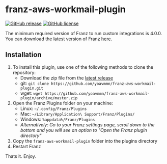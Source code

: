 # franz-aws-workmail-plugin

[![GitHub release](https://img.shields.io/github/release/yoavmmn/franz-aws-workmail-plugin.svg)](https://github.com/yoavmmn/franz-aws-workmail-plugin/releases/latest)
[![GitHub license](https://img.shields.io/badge/license-MIT-blue.svg)](https://raw.githubusercontent.com/yoavmmn/franz-aws-workmail-plugin/master/LICENSE)

The minimum required version of Franz to run custom integrations is 4.0.0. You can download the latest version of Franz [here](http://meetfranz.com/#download_all).

## Installation
1. To install this plugin, use one of the following methods to clone the repository:
    * Download the zip file from the [latest release](https://github.com/yoavmmn/franz-aws-workmail-plugin/releases/latest)
    * git: `git clone https://github.com/yoavmmn/franz-aws-workmail-plugin.git`
    * wget: `wget https://github.com/yoavmmn/franz-aws-workmail-plugin/archive/master.zip`
2. Open the Franz Plugins folder on your machine:
    * Linux: `~/.config/Franz/Plugins` 
    * Mac: `~/Library/Application\ Support/Franz/Plugins/`
    * Windows: `%appdata%/Franz/Plugins`
    * _Alternatively: Go to your Franz settings page, scroll down to the bottom and you will see an option to "Open the Franz plugin directory"_
3. Copy the `franz-aws-workmail-plugin` folder into the plugins directory
4. Restart Franz

Thats it. Enjoy.
